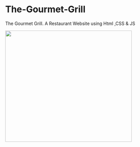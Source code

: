 # The-Gourmet-Grill
The Gourmet Grill. A Restaurant Website using Html ,CSS &amp; JS


<div float="right" width="400">
<img align="left" height="350" width="400" src="https://cdn.dribbble.com/users/416610/screenshots/4801105/media/be031f8d02ca8cc404d44be54ee2c493.gif" /> </a>
</div>
